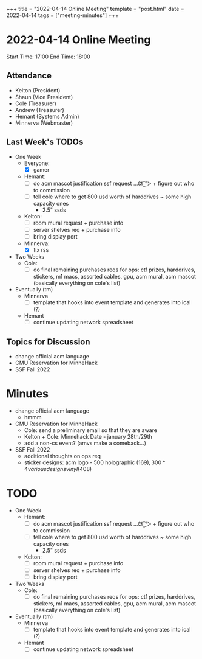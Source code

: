 +++
title = "2022-04-14 Online Meeting"
template = "post.html"
date = 2022-04-14
tags = ["meeting-minutes"]
+++
# 2022-04-14 Online Meeting

Start Time: 17:00 
End Time:   18:00

## Attendance
- Kelton	  (President)
- Shaun		  (Vice President)
- Cole		  (Treasurer)
- Andrew	  (Treasurer)
- Hemant	  (Systems Admin)
- Minnerva	(Webmaster)

## Last Week's TODOs
- One Week
  - Everyone:
    - [X] gamer
  - Hemant: 
    - [ ] do acm mascot justification ssf request …ᘛ⁐̤ᕐᐷ + figure out who to commission
    - [ ] tell cole where to get 800 usd worth of harddrives ~ some high capacity ones
      - 2.5" ssds
  - Kelton:
    - [ ] room mural request + purchase info 
    - [ ] server shelves req + purchase info
    - [ ] bring display port
  - Minnerva:
    - [X] fix rss

- Two Weeks
  - Cole:
    - [ ] do final remaining purchases reqs for ops: ctf prizes, harddrives, stickers, m1 macs, assorted cables, gpu, acm mural, acm mascot (basically everything on cole's list)

- Eventually (tm)
  - Minnerva
    - [ ] template that hooks into event template and generates into ical (?)
  - Hemant
    - [ ] continue updating network spreadsheet
## Topics for Discussion
- change official acm language
- CMU Reservation for MinneHack
- SSF Fall 2022

# Minutes
- change official acm language
  - hmmm
- CMU Reservation for MinneHack
  - Cole: send a preliminary email so that they are aware
  - Kelton + Cole: Minnehack Date - january 28th/29th
  - add a non-cs event? (amvs make a comeback...)
- SSF Fall 2022
  - additional thoughts on ops req
  - sticker designs: acm logo -  500 holographic ($169), 300 * 4 various designs vinyl ($408) 
  
# TODO
- One Week
  - Hemant: 
    - [ ] do acm mascot justification ssf request …ᘛ⁐̤ᕐᐷ + figure out who to commission
    - [ ] tell cole where to get 800 usd worth of harddrives ~ some high capacity ones
      - 2.5" ssds
  - Kelton:
    - [ ] room mural request + purchase info 
    - [ ] server shelves req + purchase info
    - [ ] bring display port

- Two Weeks
  - Cole:
    - [ ] do final remaining purchases reqs for ops: ctf prizes, harddrives, stickers, m1 macs, assorted cables, gpu, acm mural, acm mascot (basically everything on cole's list)

- Eventually (tm)
  - Minnerva
    - [ ] template that hooks into event template and generates into ical (?)
  - Hemant
    - [ ] continue updating network spreadsheet